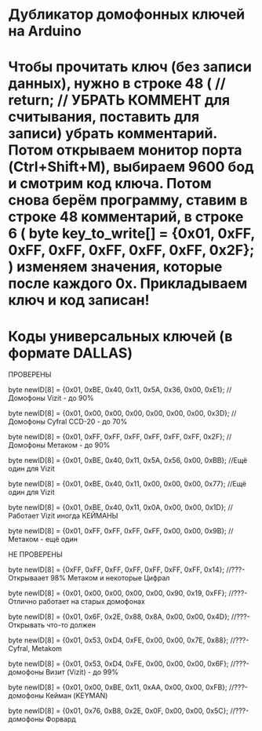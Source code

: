 # Дубликатор домофонных ключей на Arduino

Чтобы прочитать ключ (без записи данных), нужно в строке 48 ( // return; // УБРАТЬ КОММЕНТ для считывания, поставить для записи) убрать комментарий. Потом открываем монитор порта (Ctrl+Shift+M), выбираем 9600 бод и смотрим код ключа.
Потом снова берём программу, ставим в строке 48 комментарий, в строке 6 (  byte key_to_write[] = {0x01, 0xFF, 0xFF, 0xFF, 0xFF, 0xFF, 0xFF, 0x2F}; ) изменяем значения, которые после каждого 0x. Прикладываем ключ и код записан!
==================================================
# Коды универсальных ключей (в формате DALLAS)

ПРОВЕРЕНЫ

byte newID[8] = {0x01, 0xBE, 0x40, 0x11, 0x5A, 0x36, 0x00, 0xE1}; //Домофоны Vizit - до 90%

byte newID[8] = {0x01, 0x00, 0x00, 0x00, 0x00, 0x00, 0x00, 0x3D}; //Домофоны Cyfral CCD-20 - до 70%

byte newID[8] = {0x01, 0xFF, 0xFF, 0xFF, 0xFF, 0xFF, 0xFF, 0x2F}; //Домофоны Метаком - до 90%  

byte newID[8] = {0x01, 0xBE, 0x40, 0x11, 0x5A, 0x56, 0x00, 0xBB}; //Ещё один для Vizit

byte newID[8] = {0x01, 0xBE, 0x40, 0x11, 0x00, 0x00, 0x00, 0x77}; //Ещё один для Vizit    

byte newID[8] = {0x01, 0xBE, 0x40, 0x11, 0x0A, 0x00, 0x00, 0x1D}; //Работает Vizit иногда КЕЙМАНЫ         

byte newID[8] = {0x01, 0xFF, 0xFF, 0xFF, 0xFF, 0x00, 0x00, 0x9B}; //Метаком - ещё один

НЕ ПРОВЕРЕНЫ         

byte newID[8] = {0xFF, 0xFF, 0xFF, 0xFF, 0xFF, 0xFF, 0xFF, 0x14}; //???-Открываает 98% Метаком и некоторые Цифрал     

byte newID[8] = {0x01, 0x00, 0x00, 0x00, 0x00, 0x90, 0x19, 0xFF}; //???-Отлично работает на старых домофонах     

byte newID[8] = {0x01, 0x6F, 0x2E, 0x88, 0x8A, 0x00, 0x00, 0x4D}; //???-Открывать что-то должен     

byte newID[8] = {0x01, 0x53, 0xD4, 0xFE, 0x00, 0x00, 0x7E, 0x88}; //???-Cyfral, Metakom     

byte newID[8] = {0x01, 0x53, 0xD4, 0xFE, 0x00, 0x00, 0x00, 0x6F}; //???-домофоны Визит (Vizit) - до 99%       

byte newID[8] = {0x01, 0x00, 0xBE, 0x11, 0xAA, 0x00, 0x00, 0xFB}; //???-домофоны Кейман (KEYMAN)     

byte newID[8] = {0x01, 0x76, 0xB8, 0x2E, 0x0F, 0x00, 0x00, 0x5C}; //???-домофоны Форвард
